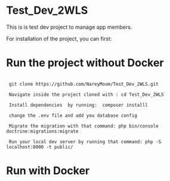  

# Test_Dev_2WLS

This is is test dev project to manage app members.


 For installation of the project, you can first: 


# Run the project without Docker 

```Clone the project like that: 

 git clone https://github.com/NareyMoum/Test_Dev_2WLS.git

 Navigate inside the project cloned with : cd Test_Dev_2WLS

 Install dependencies  by running:  composer installl

 change the .env file and add you database config

 Migrate the migration with that command: php bin/console doctrine:migrations:migrate

 Run your local dev server by running that command: php -S localhost:8000 -t public/
```

# Run with Docker


 



